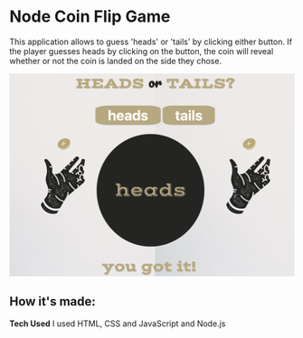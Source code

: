 # Node Coin Flip Game
This application allows to guess 'heads' or 'tails' by clicking either button. If the player guesses heads by clicking on the button, the coin will reveal whether or not the coin is landed on the side they chose.


![alt tag](sc.png)

## How it's made:
**Tech Used** I used HTML, CSS and JavaScript and Node.js 
